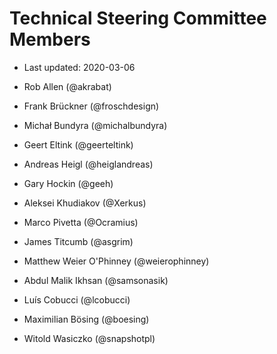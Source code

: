 # Technical Steering Committee Members

- Last updated: 2020-03-06

- Rob Allen (@akrabat)
- Frank Brückner (@froschdesign)
- Michał Bundyra (@michalbundyra)
- Geert Eltink (@geerteltink)
- Andreas Heigl (@heiglandreas)
- Gary Hockin (@geeh)
- Aleksei Khudiakov (@Xerkus)
- Marco Pivetta (@Ocramius)
- James Titcumb (@asgrim)
- Matthew Weier O'Phinney (@weierophinney)
- Abdul Malik Ikhsan (@samsonasik)
- Luís Cobucci (@lcobucci)
- Maximilian Bösing (@boesing)
- Witold Wasiczko (@snapshotpl)
